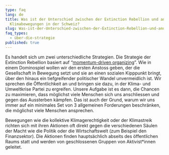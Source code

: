 ```yaml
---
type: faq
lang: de
title: Was ist der Unterschied zwischen der Extinction Rebellion und anderen
  Klimabewegungen in der Schweiz?
slug: Was-ist-der-Unterschied-zwischen-der-Extinction-Rebellion-und-anderen-Klimabewegungen-in-der-Schweiz
faq_types:
  - über-die-strategie
published: true
---
```

Es handelt sich um zwei unterschiedliche Strategien. Die Strategie der Extinction Rebellion basiert auf “[momentum-driven organizing](https://by2020weriseup.net/assets/presentations/Presentation-momentum-driven-organising-EN.pdf)”. Wie in einem Dominospiel wollen wir den ersten Anstoss geben, der die Gesellschaft in Bewegung setzt und sie an einen sozialen Kipppunkt bringt, über den hinaus ein tiefgreifender politischer Wandel unvermeidlich ist. Wir sprechen die Öffentlichkeit an und bringen sie dazu, in der Klima- und Umweltkrise Partei zu ergreifen. Unsere Aufgabe ist es dann, die Chancen zu maximieren, dass möglichst viele Menschen sich uns anschliessen und gegen das Aussterben kämpfen. Das ist auch der Grund, warum wir uns immer auf ein minimales Set von 3 allgemeinen Forderungen beschränken, die möglichst viele Menschen ansprechen.

Bewegungen wie die kollektive Klimagerechtigkeit oder der Klimastreik richten sich mit ihren Aktionen oft direkt gegen die verschiedenen Säulen der Macht wie die Politik oder die Wirtschaftswelt (zum Beispiel den Finanzsektor). Die Aktionen finden hauptsächlich abseits des öffentlichen Raums statt und werden von geschlossenen Gruppen von Aktivist*innen geleitet.